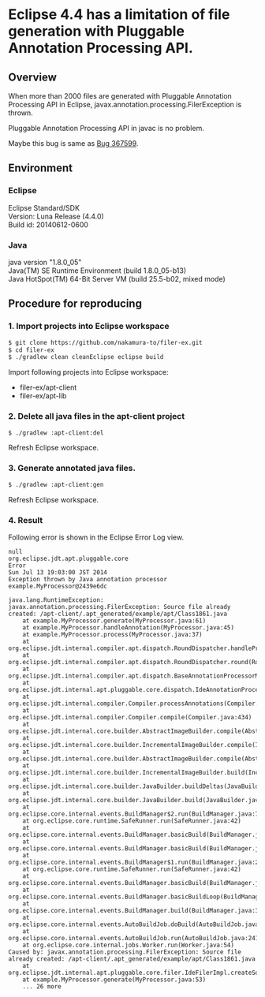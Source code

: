 Eclipse 4.4 has a limitation of file generation with Pluggable Annotation Processing API.
========================================================================

Overview
-----------

When more than 2000 files are generated
with Pluggable Annotation Processing API in Eclipse,
javax.annotation.processing.FilerException is thrown.

Pluggable Annotation Processing API in javac is no problem.

Maybe this bug is same as [Bug 367599](https://bugs.eclipse.org/bugs/show_bug.cgi?id=367599).

Environment
-----------

### Eclipse

Eclipse Standard/SDK  
Version: Luna Release (4.4.0)  
Build id: 20140612-0600  

### Java

java version "1.8.0_05"  
Java(TM) SE Runtime Environment (build 1.8.0_05-b13)  
Java HotSpot(TM) 64-Bit Server VM (build 25.5-b02, mixed mode)  

Procedure for reproducing
-------------------------

### 1. Import projects into Eclipse workspace

```sh
$ git clone https://github.com/nakamura-to/filer-ex.git
$ cd filer-ex
$ ./gradlew clean cleanEclipse eclipse build
```

Import following projects into Eclipse workspace:

- filer-ex/apt-client
- filer-ex/apt-lib

### 2. Delete all java files in the apt-client project

```sh
$ ./gradlew :apt-client:del
```

Refresh Eclipse workspace.

### 3. Generate annotated java files.

```sh
$ ./gradlew :apt-client:gen
```

Refresh Eclipse workspace.

### 4. Result

Following error is shown in the Eclipse Error Log view.

```
null
org.eclipse.jdt.apt.pluggable.core
Error
Sun Jul 13 19:03:00 JST 2014
Exception thrown by Java annotation processor example.MyProcessor@2439e6dc

java.lang.RuntimeException: javax.annotation.processing.FilerException: Source file already created: /apt-client/.apt_generated/example/apt/Class1861.java
	at example.MyProcessor.generate(MyProcessor.java:61)
	at example.MyProcessor.handleAnnotation(MyProcessor.java:45)
	at example.MyProcessor.process(MyProcessor.java:37)
	at org.eclipse.jdt.internal.compiler.apt.dispatch.RoundDispatcher.handleProcessor(RoundDispatcher.java:139)
	at org.eclipse.jdt.internal.compiler.apt.dispatch.RoundDispatcher.round(RoundDispatcher.java:110)
	at org.eclipse.jdt.internal.compiler.apt.dispatch.BaseAnnotationProcessorManager.processAnnotations(BaseAnnotationProcessorManager.java:159)
	at org.eclipse.jdt.internal.apt.pluggable.core.dispatch.IdeAnnotationProcessorManager.processAnnotations(IdeAnnotationProcessorManager.java:134)
	at org.eclipse.jdt.internal.compiler.Compiler.processAnnotations(Compiler.java:818)
	at org.eclipse.jdt.internal.compiler.Compiler.compile(Compiler.java:434)
	at org.eclipse.jdt.internal.core.builder.AbstractImageBuilder.compile(AbstractImageBuilder.java:367)
	at org.eclipse.jdt.internal.core.builder.IncrementalImageBuilder.compile(IncrementalImageBuilder.java:330)
	at org.eclipse.jdt.internal.core.builder.AbstractImageBuilder.compile(AbstractImageBuilder.java:331)
	at org.eclipse.jdt.internal.core.builder.IncrementalImageBuilder.build(IncrementalImageBuilder.java:135)
	at org.eclipse.jdt.internal.core.builder.JavaBuilder.buildDeltas(JavaBuilder.java:267)
	at org.eclipse.jdt.internal.core.builder.JavaBuilder.build(JavaBuilder.java:195)
	at org.eclipse.core.internal.events.BuildManager$2.run(BuildManager.java:734)
	at org.eclipse.core.runtime.SafeRunner.run(SafeRunner.java:42)
	at org.eclipse.core.internal.events.BuildManager.basicBuild(BuildManager.java:206)
	at org.eclipse.core.internal.events.BuildManager.basicBuild(BuildManager.java:246)
	at org.eclipse.core.internal.events.BuildManager$1.run(BuildManager.java:299)
	at org.eclipse.core.runtime.SafeRunner.run(SafeRunner.java:42)
	at org.eclipse.core.internal.events.BuildManager.basicBuild(BuildManager.java:302)
	at org.eclipse.core.internal.events.BuildManager.basicBuildLoop(BuildManager.java:358)
	at org.eclipse.core.internal.events.BuildManager.build(BuildManager.java:381)
	at org.eclipse.core.internal.events.AutoBuildJob.doBuild(AutoBuildJob.java:143)
	at org.eclipse.core.internal.events.AutoBuildJob.run(AutoBuildJob.java:241)
	at org.eclipse.core.internal.jobs.Worker.run(Worker.java:54)
Caused by: javax.annotation.processing.FilerException: Source file already created: /apt-client/.apt_generated/example/apt/Class1861.java
	at org.eclipse.jdt.internal.apt.pluggable.core.filer.IdeFilerImpl.createSourceFile(IdeFilerImpl.java:129)
	at example.MyProcessor.generate(MyProcessor.java:53)
	... 26 more
```
